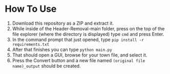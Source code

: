 # How To Use

1. Download this repository as a ZIP and extract it.
2. While inside of the Header-Removal-main folder, press on the top of the file explorer (where the directory is displayed) type `cmd` and press Enter.
3. In the command prompt that just opened, type `pip install -r requirements.txt`
4. After that finishes you can type `python main.py`
5. That should open a GUI, browse for your town file, and select it.
6. Press the Convert button and a new file named `(original file name)_output` should be created.

